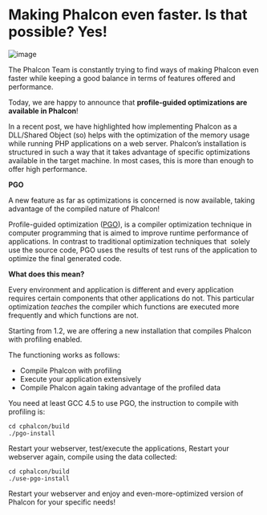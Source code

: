 <!--
slug: making-phalcon-even-faster-is-that-possible-yes
date: Sun Jun 23 2013 19:57:00 GMT-0400 (EDT)
tags: phalcon, optimizations, compiling
title: Making Phalcon even faster. Is that possible? Yes!
id: 53713853781
link: http://blog.phalconphp.com/post/53713853781/making-phalcon-even-faster-is-that-possible-yes
raw: {"blog_name":"phalconphp","id":53713853781,"post_url":"http://blog.phalconphp.com/post/53713853781/making-phalcon-even-faster-is-that-possible-yes","slug":"making-phalcon-even-faster-is-that-possible-yes","type":"text","date":"2013-06-23 23:57:00 GMT","timestamp":1372031820,"state":"published","format":"html","reblog_key":"5SZAxDeK","tags":["phalcon","optimizations","compiling"],"short_url":"http://tmblr.co/Z6Pumvo1c5rL","highlighted":[],"note_count":2,"title":"Making Phalcon even faster. Is that possible? Yes!","body":"<div align=\"center\"><img alt=\"image\" src=\"http://static.phalconphp.com/blog/img/phalcon-php-logo.png\" width=\"300\"/></div>\n<div>\n<p>The Phalcon Team is constantly trying to find ways of making Phalcon even faster while keeping a good balance in terms of features offered and performance.</p>\n</div>\n<p>Today, we are happy to announce that <strong>profile-guided optimizations are available in Phalcon</strong>!</p>\n<p>In a recent post, we have highlighted how implementing Phalcon as a DLL/Shared Object (so) helps with the optimization of the memory usage while running PHP applications on a web server. Phalcon&rsquo;s installation is structured in such a way that it takes advantage of specific optimizations available in the target machine. In most cases, this is more than enough to offer high performance.</p>\n<p><strong><span>PGO</span></strong></p>\n<p><span>A new feature as far as optimizations is concerned is now available, taking advantage of the compiled nature of Phalcon!</span></p>\n<p><span>Profile-guided optimization (<a href=\"http://en.wikipedia.org/wiki/Profile-guided_optimization\">PGO</a>), is a compiler optimization technique in computer programming that is aimed to improve runtime performance of applications. In contrast to traditional optimization techniques that  solely use the source code, PGO uses the results of test runs of the application to optimize the final generated code.</span></p>\n<p><strong><span>What does this mean?</span></strong></p>\n<p><span>Every environment and application is different and every application requires certain components that other applications do not. This particular optimization <em>teaches</em> the compiler which functions are executed more frequently and which functions are not. </span></p>\n<p><span>Starting from 1.2, we are offering a new installation that compiles Phalcon with profiling enabled. </span></p>\n<p>The functioning works as follows:</p>\n<ul><li><span>Compile Phalcon with profiling</span></li>\n<li><span>Execute your application extensively</span></li>\n<li><span>Compile Phalcon again taking advantage of the profiled data</span></li>\n</ul><p><span>You need at least GCC 4.5 to use PGO, the instruction to compile with profiling is:</span></p>\n<pre class=\"sh_php sh_sourceCode\">cd cphalcon/build\n./pgo-install</pre>\n<p><span>Restart your webserver, test/execute the applications, Restart your webserver again, compile using the data collected:</span></p>\n<pre class=\"sh_php sh_sourceCode\">cd cphalcon/build\n./use-pgo-install</pre>\n<p><span>Restart your webserver and enjoy and even-more-optimized version of Phalcon for your specific needs!</span></p>","reblog":{"tree_html":"","comment":"<div align=\"center\"><img alt=\"image\" src=\"http://static.phalconphp.com/blog/img/phalcon-php-logo.png\" width=\"300\"></div>\n<div>\n<p>The Phalcon Team is constantly trying to find ways of making Phalcon even faster while keeping a good balance in terms of features offered and performance.</p>\n</div>\n<p>Today, we are happy to announce that <strong>profile-guided optimizations are available in Phalcon</strong>!</p>\n<p>In a recent post, we have highlighted how implementing Phalcon as a DLL/Shared Object (so) helps with the optimization of the memory usage while running PHP applications on a web server. Phalcon&rsquo;s installation is structured in such a way that it takes advantage of specific optimizations available in the target machine. In most cases, this is more than enough to offer high performance.</p>\n<p><strong><span>PGO</span></strong></p>\n<p><span>A new feature as far as optimizations is concerned is now available, taking advantage of the compiled nature of Phalcon!</span></p>\n<p><span>Profile-guided optimization (<a href=\"http://en.wikipedia.org/wiki/Profile-guided_optimization\">PGO</a>), is a compiler optimization technique in computer programming that is aimed to improve runtime performance of applications. In contrast to traditional optimization techniques that &nbsp;solely use the source code, PGO uses the results of test runs of the application to optimize the final generated code.</span></p>\n<p><strong><span>What does this mean?</span></strong></p>\n<p><span>Every environment and application is different and every application requires certain components that other applications do not. This particular optimization <em>teaches</em>&nbsp;the compiler which functions are executed more frequently and which functions are not.&nbsp;</span></p>\n<p><span>Starting from 1.2, we are offering a new installation that compiles Phalcon with profiling enabled.&nbsp;</span></p>\n<p>The functioning works as follows:</p>\n<ul><li><span>Compile Phalcon with profiling</span></li>\n<li><span>Execute your application extensively</span></li>\n<li><span>Compile Phalcon again taking advantage of the profiled data</span></li>\n</ul><p><span>You need at least GCC 4.5 to use PGO, the instruction to compile with profiling is:</span></p>\n<pre class=\"sh_php sh_sourceCode\">cd cphalcon/build\n./pgo-install</pre>\n<p><span>Restart your webserver, test/execute the applications, Restart your webserver again, compile using the data collected:</span></p>\n<pre class=\"sh_php sh_sourceCode\">cd cphalcon/build\n./use-pgo-install</pre>\n<p><span>Restart your webserver and enjoy and even-more-optimized version of Phalcon for your specific needs!</span></p>"},"trail":[{"blog":{"name":"phalconphp","theme":{"header_full_width":1117,"header_full_height":426,"header_focus_width":758,"header_focus_height":426,"avatar_shape":"square","background_color":"#FAFAFA","body_font":"Helvetica Neue","header_bounds":"0,937,426,179","header_image":"http://static.tumblr.com/be2b0380984b972b47699d457f4c0ffb/ivjir8a/815nn0qo7/tumblr_static_28z87js742xwowwo0kco04ogs.jpg","header_image_focused":"http://static.tumblr.com/be2b0380984b972b47699d457f4c0ffb/ivjir8a/laHnn0qo9/tumblr_static_tumblr_static_28z87js742xwowwo0kco04ogs_focused_v3.jpg","header_image_scaled":"http://static.tumblr.com/be2b0380984b972b47699d457f4c0ffb/ivjir8a/815nn0qo7/tumblr_static_28z87js742xwowwo0kco04ogs_2048_v2.jpg","header_stretch":true,"link_color":"#529ECC","show_avatar":true,"show_description":true,"show_header_image":true,"show_title":true,"title_color":"#444444","title_font":"Gibson","title_font_weight":"bold"}},"post":{"id":"53713853781"},"content":"<div align=\"center\"><img alt=\"image\" src=\"http://static.phalconphp.com/blog/img/phalcon-php-logo.png\" width=\"300\"></div>\n<div>\n<p>The Phalcon Team is constantly trying to find ways of making Phalcon even faster while keeping a good balance in terms of features offered and performance.</p>\n</div>\n<p>Today, we are happy to announce that <strong>profile-guided optimizations are available in Phalcon</strong>!</p>\n<p>In a recent post, we have highlighted how implementing Phalcon as a DLL/Shared Object (so) helps with the optimization of the memory usage while running PHP applications on a web server. Phalcon’s installation is structured in such a way that it takes advantage of specific optimizations available in the target machine. In most cases, this is more than enough to offer high performance.</p>\n<p><strong><span>PGO</span></strong></p>\n<p><span>A new feature as far as optimizations is concerned is now available, taking advantage of the compiled nature of Phalcon!</span></p>\n<p><span>Profile-guided optimization (<a href=\"http://en.wikipedia.org/wiki/Profile-guided_optimization\">PGO</a>), is a compiler optimization technique in computer programming that is aimed to improve runtime performance of applications. In contrast to traditional optimization techniques that  solely use the source code, PGO uses the results of test runs of the application to optimize the final generated code.</span></p>\n<p><strong><span>What does this mean?</span></strong></p>\n<p><span>Every environment and application is different and every application requires certain components that other applications do not. This particular optimization <em>teaches</em> the compiler which functions are executed more frequently and which functions are not. </span></p>\n<p><span>Starting from 1.2, we are offering a new installation that compiles Phalcon with profiling enabled. </span></p>\n<p>The functioning works as follows:</p>\n<ul><li><span>Compile Phalcon with profiling</span></li>\n<li><span>Execute your application extensively</span></li>\n<li><span>Compile Phalcon again taking advantage of the profiled data</span></li>\n</ul><p><span>You need at least GCC 4.5 to use PGO, the instruction to compile with profiling is:</span></p>\n<pre class=\"sh_php sh_sourceCode\">cd cphalcon/build\n./pgo-install</pre>\n<p><span>Restart your webserver, test/execute the applications, Restart your webserver again, compile using the data collected:</span></p>\n<pre class=\"sh_php sh_sourceCode\">cd cphalcon/build\n./use-pgo-install</pre>\n<p><span>Restart your webserver and enjoy and even-more-optimized version of Phalcon for your specific needs!</span></p>","content_raw":"<div align=\"center\"><img alt=\"image\" src=\"http://static.phalconphp.com/blog/img/phalcon-php-logo.png\" width=\"300\"></div>\r\n<div>\r\n<p>The Phalcon Team is constantly trying to find ways of making Phalcon even faster while keeping a good balance in terms of features offered and performance.</p>\r\n</div>\r\n<p>Today, we are happy to announce that <strong>profile-guided optimizations are available in Phalcon</strong>!</p>\r\n<p>In a recent post, we have highlighted how implementing Phalcon as a DLL/Shared Object (so) helps with the optimization of the memory usage while running PHP applications on a web server. Phalcon's installation is structured in such a way that it takes advantage of specific optimizations available in the target machine. In most cases, this is more than enough to offer high performance.</p>\r\n<p><strong><span>PGO</span></strong></p>\r\n<p><span>A new feature as far as optimizations is concerned is now available, taking advantage of the compiled nature of Phalcon!</span></p>\r\n<p><span>Profile-guided optimization (<a href=\"http://en.wikipedia.org/wiki/Profile-guided_optimization\">PGO</a>), is a compiler optimization technique in computer programming that is aimed to improve runtime performance of applications. In contrast to traditional optimization techniques that &nbsp;solely use the source code, PGO uses the results of test runs of the application to optimize the final generated code.</span></p>\r\n<p><strong><span>What does this mean?</span></strong></p>\r\n<p><span>Every environment and application is different and every application requires certain components that other applications do not. This particular optimization <em>teaches</em>&nbsp;the compiler which functions are executed more frequently and which functions are not.&nbsp;</span></p>\r\n<p><span>Starting from 1.2, we are offering a new installation that compiles Phalcon with profiling enabled.&nbsp;</span></p>\r\n<p>The functioning works as follows:</p>\r\n<ul><li><span>Compile Phalcon with profiling</span></li>\r\n<li><span>Execute your application extensively</span></li>\r\n<li><span>Compile Phalcon again taking advantage of the profiled data</span></li>\r\n</ul><p><span>You need at least GCC 4.5 to use PGO, the instruction to compile with profiling is:</span></p>\r\n<pre class=\"sh_php sh_sourceCode\">cd cphalcon/build\r\n./pgo-install</pre>\r\n<p><span>Restart your webserver, test/execute the applications, Restart your webserver again, compile using the data collected:</span></p>\r\n<pre class=\"sh_php sh_sourceCode\">cd cphalcon/build\r\n./use-pgo-install</pre>\r\n<p><span>Restart your webserver and enjoy and even-more-optimized version of Phalcon for your specific needs!</span></p>","is_current_item":true,"is_root_item":true}]}
publish: 2013-06-023
-->


Making Phalcon even faster. Is that possible? Yes!
==================================================

![image](http://static.phalconphp.com/blog/img/phalcon-php-logo.png)

The Phalcon Team is constantly trying to find ways of making Phalcon
even faster while keeping a good balance in terms of features offered
and performance.

Today, we are happy to announce that **profile-guided optimizations are
available in Phalcon**!

In a recent post, we have highlighted how implementing Phalcon as a
DLL/Shared Object (so) helps with the optimization of the memory usage
while running PHP applications on a web server. Phalcon’s installation
is structured in such a way that it takes advantage of specific
optimizations available in the target machine. In most cases, this is
more than enough to offer high performance.

**PGO**

A new feature as far as optimizations is concerned is now available,
taking advantage of the compiled nature of Phalcon!

Profile-guided optimization
([PGO](http://en.wikipedia.org/wiki/Profile-guided_optimization)), is a
compiler optimization technique in computer programming that is aimed to
improve runtime performance of applications. In contrast to traditional
optimization techniques that  solely use the source code, PGO uses the
results of test runs of the application to optimize the final generated
code.

**What does this mean?**

Every environment and application is different and every application
requires certain components that other applications do not. This
particular optimization *teaches* the compiler which functions are
executed more frequently and which functions are not. 

Starting from 1.2, we are offering a new installation that compiles
Phalcon with profiling enabled. 

The functioning works as follows:

-   Compile Phalcon with profiling
-   Execute your application extensively
-   Compile Phalcon again taking advantage of the profiled data

You need at least GCC 4.5 to use PGO, the instruction to compile with
profiling is:

~~~~ {.sh_php .sh_sourceCode}
cd cphalcon/build
./pgo-install
~~~~

Restart your webserver, test/execute the applications, Restart your
webserver again, compile using the data collected:

~~~~ {.sh_php .sh_sourceCode}
cd cphalcon/build
./use-pgo-install
~~~~

Restart your webserver and enjoy and even-more-optimized version of
Phalcon for your specific needs!

